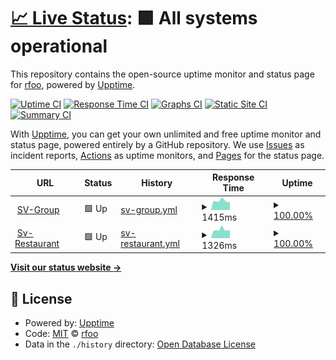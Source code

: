 # [📈 Live Status](https://rfoo.github.io/upptime-monitoring): <!--live status--> **🟩 All systems operational**

This repository contains the open-source uptime monitor and status page for [rfoo](https://retoodermatt.com), powered by [Upptime](https://github.com/upptime/upptime).

[![Uptime CI](https://github.com/koj-co/upptime/workflows/Uptime%20CI/badge.svg)](https://github.com/koj-co/upptime/actions?query=workflow%3A%22Uptime+CI%22)
[![Response Time CI](https://github.com/koj-co/upptime/workflows/Response%20Time%20CI/badge.svg)](https://github.com/koj-co/upptime/actions?query=workflow%3A%22Response+Time+CI%22)
[![Graphs CI](https://github.com/koj-co/upptime/workflows/Graphs%20CI/badge.svg)](https://github.com/koj-co/upptime/actions?query=workflow%3A%22Graphs+CI%22)
[![Static Site CI](https://github.com/koj-co/upptime/workflows/Static%20Site%20CI/badge.svg)](https://github.com/koj-co/upptime/actions?query=workflow%3A%22Static+Site+CI%22)
[![Summary CI](https://github.com/koj-co/upptime/workflows/Summary%20CI/badge.svg)](https://github.com/koj-co/upptime/actions?query=workflow%3A%22Summary+CI%22)

With [Upptime](https://upptime.js.org), you can get your own unlimited and free uptime monitor and status page, powered entirely by a GitHub repository. We use [Issues](https://github.com/rfoo/upptime-monitoring/issues) as incident reports, [Actions](https://github.com/rfoo/upptime-monitoring/actions) as uptime monitors, and [Pages](https://rfoo.github.io/upptime-monitoring) for the status page.

<!--start: status pages-->
<!-- This summary is generated by Upptime (https://github.com/upptime/upptime) -->
<!-- Do not edit this manually, your changes will be overwritten -->
<!-- prettier-ignore -->
| URL | Status | History | Response Time | Uptime |
| --- | ------ | ------- | ------------- | ------ |
| <img alt="" src="https://favicons.githubusercontent.com/www.sv-group.ch" height="13"> [SV-Group](https://www.sv-group.ch) | 🟩 Up | [sv-group.yml](https://github.com/rfoo/upptime-monitoring/commits/master/history/sv-group.yml) | <details><summary><img alt="Response time graph" src="./graphs/sv-group/response-time-week.png" height="20"> 1415ms</summary><br><a href="https://rfoo.github.io/upptime-monitoring/history/sv-group"><img alt="Response time 1543" src="https://img.shields.io/endpoint?url=https%3A%2F%2Fraw.githubusercontent.com%2Frfoo%2Fupptime-monitoring%2Fmaster%2Fapi%2Fsv-group%2Fresponse-time.json"></a><br><a href="https://rfoo.github.io/upptime-monitoring/history/sv-group"><img alt="24-hour response time 1273" src="https://img.shields.io/endpoint?url=https%3A%2F%2Fraw.githubusercontent.com%2Frfoo%2Fupptime-monitoring%2Fmaster%2Fapi%2Fsv-group%2Fresponse-time-day.json"></a><br><a href="https://rfoo.github.io/upptime-monitoring/history/sv-group"><img alt="7-day response time 1415" src="https://img.shields.io/endpoint?url=https%3A%2F%2Fraw.githubusercontent.com%2Frfoo%2Fupptime-monitoring%2Fmaster%2Fapi%2Fsv-group%2Fresponse-time-week.json"></a><br><a href="https://rfoo.github.io/upptime-monitoring/history/sv-group"><img alt="30-day response time 1543" src="https://img.shields.io/endpoint?url=https%3A%2F%2Fraw.githubusercontent.com%2Frfoo%2Fupptime-monitoring%2Fmaster%2Fapi%2Fsv-group%2Fresponse-time-month.json"></a><br><a href="https://rfoo.github.io/upptime-monitoring/history/sv-group"><img alt="1-year response time 1543" src="https://img.shields.io/endpoint?url=https%3A%2F%2Fraw.githubusercontent.com%2Frfoo%2Fupptime-monitoring%2Fmaster%2Fapi%2Fsv-group%2Fresponse-time-year.json"></a></details> | <details><summary><a href="https://rfoo.github.io/upptime-monitoring/history/sv-group">100.00%</a></summary><a href="https://rfoo.github.io/upptime-monitoring/history/sv-group"><img alt="All-time uptime 100.00%" src="https://img.shields.io/endpoint?url=https%3A%2F%2Fraw.githubusercontent.com%2Frfoo%2Fupptime-monitoring%2Fmaster%2Fapi%2Fsv-group%2Fuptime.json"></a><br><a href="https://rfoo.github.io/upptime-monitoring/history/sv-group"><img alt="24-hour uptime 100.00%" src="https://img.shields.io/endpoint?url=https%3A%2F%2Fraw.githubusercontent.com%2Frfoo%2Fupptime-monitoring%2Fmaster%2Fapi%2Fsv-group%2Fuptime-day.json"></a><br><a href="https://rfoo.github.io/upptime-monitoring/history/sv-group"><img alt="7-day uptime 100.00%" src="https://img.shields.io/endpoint?url=https%3A%2F%2Fraw.githubusercontent.com%2Frfoo%2Fupptime-monitoring%2Fmaster%2Fapi%2Fsv-group%2Fuptime-week.json"></a><br><a href="https://rfoo.github.io/upptime-monitoring/history/sv-group"><img alt="30-day uptime 100.00%" src="https://img.shields.io/endpoint?url=https%3A%2F%2Fraw.githubusercontent.com%2Frfoo%2Fupptime-monitoring%2Fmaster%2Fapi%2Fsv-group%2Fuptime-month.json"></a><br><a href="https://rfoo.github.io/upptime-monitoring/history/sv-group"><img alt="1-year uptime 100.00%" src="https://img.shields.io/endpoint?url=https%3A%2F%2Fraw.githubusercontent.com%2Frfoo%2Fupptime-monitoring%2Fmaster%2Fapi%2Fsv-group%2Fuptime-year.json"></a></details>
| <img alt="" src="https://favicons.githubusercontent.com/www.sv-restaurant.ch" height="13"> [Sv-Restaurant](https://www.sv-restaurant.ch) | 🟩 Up | [sv-restaurant.yml](https://github.com/rfoo/upptime-monitoring/commits/master/history/sv-restaurant.yml) | <details><summary><img alt="Response time graph" src="./graphs/sv-restaurant/response-time-week.png" height="20"> 1326ms</summary><br><a href="https://rfoo.github.io/upptime-monitoring/history/sv-restaurant"><img alt="Response time 1522" src="https://img.shields.io/endpoint?url=https%3A%2F%2Fraw.githubusercontent.com%2Frfoo%2Fupptime-monitoring%2Fmaster%2Fapi%2Fsv-restaurant%2Fresponse-time.json"></a><br><a href="https://rfoo.github.io/upptime-monitoring/history/sv-restaurant"><img alt="24-hour response time 1113" src="https://img.shields.io/endpoint?url=https%3A%2F%2Fraw.githubusercontent.com%2Frfoo%2Fupptime-monitoring%2Fmaster%2Fapi%2Fsv-restaurant%2Fresponse-time-day.json"></a><br><a href="https://rfoo.github.io/upptime-monitoring/history/sv-restaurant"><img alt="7-day response time 1326" src="https://img.shields.io/endpoint?url=https%3A%2F%2Fraw.githubusercontent.com%2Frfoo%2Fupptime-monitoring%2Fmaster%2Fapi%2Fsv-restaurant%2Fresponse-time-week.json"></a><br><a href="https://rfoo.github.io/upptime-monitoring/history/sv-restaurant"><img alt="30-day response time 1522" src="https://img.shields.io/endpoint?url=https%3A%2F%2Fraw.githubusercontent.com%2Frfoo%2Fupptime-monitoring%2Fmaster%2Fapi%2Fsv-restaurant%2Fresponse-time-month.json"></a><br><a href="https://rfoo.github.io/upptime-monitoring/history/sv-restaurant"><img alt="1-year response time 1522" src="https://img.shields.io/endpoint?url=https%3A%2F%2Fraw.githubusercontent.com%2Frfoo%2Fupptime-monitoring%2Fmaster%2Fapi%2Fsv-restaurant%2Fresponse-time-year.json"></a></details> | <details><summary><a href="https://rfoo.github.io/upptime-monitoring/history/sv-restaurant">100.00%</a></summary><a href="https://rfoo.github.io/upptime-monitoring/history/sv-restaurant"><img alt="All-time uptime 100.00%" src="https://img.shields.io/endpoint?url=https%3A%2F%2Fraw.githubusercontent.com%2Frfoo%2Fupptime-monitoring%2Fmaster%2Fapi%2Fsv-restaurant%2Fuptime.json"></a><br><a href="https://rfoo.github.io/upptime-monitoring/history/sv-restaurant"><img alt="24-hour uptime 100.00%" src="https://img.shields.io/endpoint?url=https%3A%2F%2Fraw.githubusercontent.com%2Frfoo%2Fupptime-monitoring%2Fmaster%2Fapi%2Fsv-restaurant%2Fuptime-day.json"></a><br><a href="https://rfoo.github.io/upptime-monitoring/history/sv-restaurant"><img alt="7-day uptime 100.00%" src="https://img.shields.io/endpoint?url=https%3A%2F%2Fraw.githubusercontent.com%2Frfoo%2Fupptime-monitoring%2Fmaster%2Fapi%2Fsv-restaurant%2Fuptime-week.json"></a><br><a href="https://rfoo.github.io/upptime-monitoring/history/sv-restaurant"><img alt="30-day uptime 100.00%" src="https://img.shields.io/endpoint?url=https%3A%2F%2Fraw.githubusercontent.com%2Frfoo%2Fupptime-monitoring%2Fmaster%2Fapi%2Fsv-restaurant%2Fuptime-month.json"></a><br><a href="https://rfoo.github.io/upptime-monitoring/history/sv-restaurant"><img alt="1-year uptime 100.00%" src="https://img.shields.io/endpoint?url=https%3A%2F%2Fraw.githubusercontent.com%2Frfoo%2Fupptime-monitoring%2Fmaster%2Fapi%2Fsv-restaurant%2Fuptime-year.json"></a></details>

<!--end: status pages-->

[**Visit our status website →**](https://rfoo.github.io/upptime-monitoring)

## 📄 License

- Powered by: [Upptime](https://github.com/upptime/upptime)
- Code: [MIT](./LICENSE) © [rfoo](https://retoodermatt.com)
- Data in the `./history` directory: [Open Database License](https://opendatacommons.org/licenses/odbl/1-0/)
